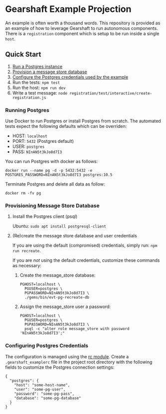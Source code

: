 # Gearshaft Example Projection

An example is often worth a thousand words. This repository is provided as an example of how to leverage Gearshaft to run autonomous components. There is a `registration` component which is setup to be run inside a single `host`.

## Quick Start

1. [Run a Postgres instance](#running-postgres)
2. [Provision a message store database](#provisioning-message-store-database)
3. [Configure the Postgres credentials used by the example](#configuring-postgres-credentials)
4. Run the tests: `npm test`
5. Run the host: `npm run dev`
6. Write a test message: `node registration/test/interactive/create-registration.js`

### Running Postgres

Use Docker to run Postgres or install Postgres from scratch. The automated tests expect the following defaults which can be overriden:

  - HOST: `localhost`
  - PORT: `5432` (Postgres default)
  - USER: `postgres`
  - PASS: `NInAN5t3kJo8d7I3`


You can run Postgres with docker as follows:

```
docker run --name pg -d -p 5432:5432 -e POSTGRES_PASSWORD=NInAN5t3kJo8d7I3 postgres:10.5
```

Terminate Postgres and delete all data as follow:

```
docker rm -fv pg
```

### Provisioning Message Store Database

1. Install the Postgres client (psql)

   Ubuntu: `sudo apt install postgresql-client`

2. (Re)create the message store database and user credentials

   If you are using the default (compromised) credentials, simply run: `npm run recreate`.

   If you are _not_ using the default credentials, customize these commands as necessary:

   1. Create the message_store database:

      ```
      PGHOST=localhost \
        PGUSER=postgres \
        PGPASSWORD=NInAN5t3kJo8d7I3 \
        ./gems/bin/evt-pg-recreate-db
      ```

   2. Assign the message_store user a password:

      ```
      PGHOST=localhost \
        PGUSER=postgres \
        PGPASSWORD=NInAN5t3kJo8d7I3 \
        psql -c "alter role message_store with password 'NInAN5t3kJo8d7I3';"
      ```

### Configuring Postgres Credentials

The configuration is managed using the [rc module](https://www.npmjs.com/package/rc). Create a `.gearshaft_examplerc` file in the project root directory with the following fields to customize the Postgres connection settings:

```
{
  "postgres": {
    "host": "some-host-name",
    "user": "some-pg-user",
    "password": "some-pg-pass",
    "database": "some-pg-database"
  }
}
```
